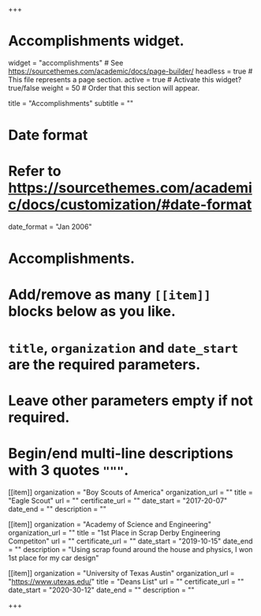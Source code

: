+++
# Accomplishments widget.
widget = "accomplishments"  # See https://sourcethemes.com/academic/docs/page-builder/
headless = true  # This file represents a page section.
active = true  # Activate this widget? true/false
weight = 50  # Order that this section will appear.

title = "Accomplish&shy;ments"
subtitle = ""

# Date format
#   Refer to https://sourcethemes.com/academic/docs/customization/#date-format
date_format = "Jan 2006"

# Accomplishments.
#   Add/remove as many `[[item]]` blocks below as you like.
#   `title`, `organization` and `date_start` are the required parameters.
#   Leave other parameters empty if not required.
#   Begin/end multi-line descriptions with 3 quotes `"""`.

[[item]]
  organization = "Boy Scouts of America"
  organization_url = ""
  title = "Eagle Scout"
  url = ""
  certificate_url = ""
  date_start = "2017-20-07"
  date_end = ""
  description = ""

[[item]]
  organization = "Academy of Science and Engineering"
  organization_url = ""
  title = "1st Place in Scrap Derby Engineering Competiton"
  url = ""
  certificate_url = ""
  date_start = "2019-10-15"
  date_end = ""
  description = "Using scrap found around the house and physics, I won 1st place for my car design"
  
[[item]]
  organization = "University of Texas Austin"
  organization_url = "https://www.utexas.edu/"
  title = "Deans List"
  url = ""
  certificate_url = ""
  date_start = "2020-30-12"
  date_end = ""
  description = ""

+++

